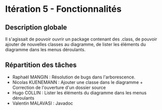 # Itération 5 - Fonctionnalités
## Description globale
Il s'agissait de pouvoir ouvrir un package contenant des .class, de pouvoir 
ajouter de nouvelles classes au diagramme, de lister les éléments du diagramme
dans les menus déroulants.

## Répartition des tâches
- Raphaël MANGIN : Résolution de bugs dans l'arborescence.
- Nicolas KUENEMANN : Ajouter une classe dans le diagramme + Correction de l'ouverture d'un dossier source
- Hugo COLLIN : Lister les éléments du diagramme dans les menus déroulants
- Valentin MALAVASI : Javadoc